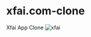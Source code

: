 # xfai.com-clone
Xfai App Clone
![xfai](https://user-images.githubusercontent.com/96513716/180296011-ae7b3f4f-63b2-4a0f-b30b-b7cbf166c5f7.png)
